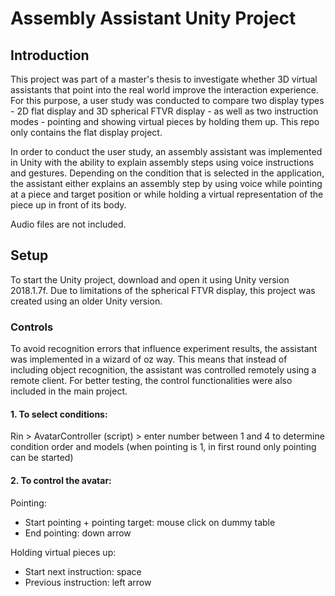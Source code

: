 # Assembly Assistant Unity Project

## Introduction
This project was part of a master's thesis to investigate whether 3D virtual assistants that point into the real world improve the interaction experience. For this purpose, a user study was conducted to compare two display types - 2D flat display and 3D spherical FTVR display - as well as two instruction modes - pointing and showing virtual pieces by holding them up. This repo only contains the flat display project.

In order to conduct the user study, an assembly assistant was implemented in Unity with the ability to explain assembly steps using voice instructions and gestures. Depending on the condition that is selected in the application, the assistant either explains an assembly step by using voice while pointing at a piece and target position or while holding a virtual representation of the piece up in front of its body.

Audio files are not included.

## Setup
To start the Unity project, download and open it using Unity version 2018.1.7f. Due to limitations of the spherical FTVR display, this project was created using an older Unity version. 

### Controls
To avoid recognition errors that influence experiment results, the assistant was implemented in a wizard of oz way. This means that instead of including object recognition, the assistant was controlled remotely using a remote client. For better testing, the control functionalities were also included in the main project.

#### 1. To select conditions:

Rin > AvatarController (script) > enter number between 1 and 4 to determine condition order and models (when pointing is 1, in first round only pointing can be started)

#### 2. To control the avatar:

Pointing:
- Start pointing + pointing target: mouse click on dummy table
- End pointing: down arrow

Holding virtual pieces up:
- Start next instruction: space
- Previous instruction: left arrow


